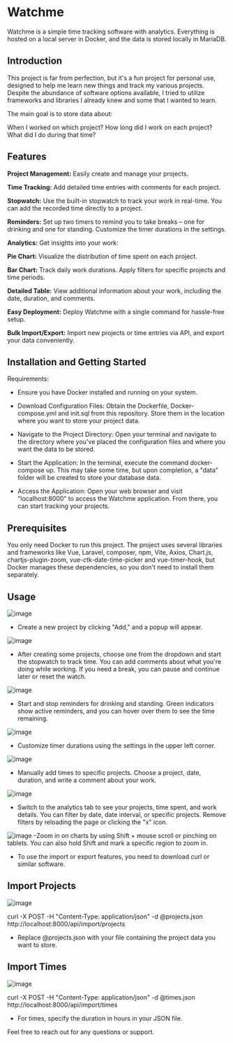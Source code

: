 <h1>Watchme</h1>
Watchme is a simple time tracking software with analytics. Everything is hosted on a local server in Docker, and the data is stored locally in MariaDB.

<h2>Introduction</h2>
This project is far from perfection, but it's a fun project for personal use, designed to help me learn new things and track my various projects. Despite the abundance of software options available, I tried to utilize frameworks and libraries I already knew and some that I wanted to learn.

The main goal is to store data about:

When I worked on which project?
How long did I work on each project?
What did I do during that time?


<h2>Features</h2>
<b>Project Management:</b> Easily create and manage your projects. <br>

<b>Time Tracking:</b> Add detailed time entries with comments for each project. <br>

<b>Stopwatch:</b> Use the built-in stopwatch to track your work in real-time. You can add the recorded time directly to a project. <br>

<b>Reminders:</b> Set up two timers to remind you to take breaks – one for drinking and one for standing. Customize the timer durations in the settings. <br>

<b>Analytics:</b> Get insights into your work: <br>

<b>Pie Chart:</b> Visualize the distribution of time spent on each project. <br>

<b>Bar Chart:</b> Track daily work durations. Apply filters for specific projects and time periods. <br>

<b>Detailed Table:</b> View additional information about your work, including the date, duration, and comments. <br>

<b>Easy Deployment:</b> Deploy Watchme with a single command for hassle-free setup. <br>

<b>Bulk Import/Export:</b> Import new projects or time entries via API, and export your data conveniently. <br>

<h2>Installation and Getting Started</h2>
Requirements:

- Ensure you have Docker installed and running on your system.

- Download Configuration Files: Obtain the Dockerfile, Docker-compose.yml and init.sql from this repository. Store them in the location where you want to store your project data.

- Navigate to the Project Directory: Open your terminal and navigate to the directory where you've placed the configuration files and where you want the data to be stored.

- Start the Application: In the terminal, execute the command docker-compose up. This may take some time, but upon completion, a "data" folder will be created to store your database data.

- Access the Application: Open your web browser and visit "localhost:8000" to access the Watchme application. From there, you can start tracking your projects.


<h2>Prerequisites</h2>
You only need Docker to run this project. The project uses several libraries and frameworks like Vue, Laravel, composer, npm, Vite, Axios, Chart.js, chartjs-plugin-zoom, vue-ctk-date-time-picker 
and vue-timer-hook, but Docker manages these dependencies, so you don't need to install them separately.

<h2>Usage</h2>

![image](https://github.com/DeadMuffin/watchme/assets/114155136/c10b4175-9773-4b07-bf85-860a52f0fa2f)

- Create a new project by clicking "Add," and a popup will appear.

![image](https://github.com/DeadMuffin/watchme/assets/114155136/aab36067-2d10-4b39-8362-4302769b24bd)

- After creating some projects, choose one from the dropdown and start the stopwatch to track time.
You can add comments about what you're doing while working. If you need a break, you can pause and continue later or reset the watch.

![image](https://github.com/DeadMuffin/watchme/assets/114155136/537d8c4f-a14e-4c0b-94f7-b16c2eaac130)

- Start and stop reminders for drinking and standing. Green indicators show active reminders, and you can hover over them to see the time remaining.

![image](https://github.com/DeadMuffin/watchme/assets/114155136/5139eca3-e5a0-49e5-af04-9ab82b656477)

- Customize timer durations using the settings in the upper left corner.

![image](https://github.com/DeadMuffin/watchme/assets/114155136/67ee91a1-e454-4c60-95e0-a6508441142c)

- Manually add times to specific projects. Choose a project, date, duration, and write a comment about your work.

![image](https://github.com/DeadMuffin/watchme/assets/114155136/56bb7680-0eab-4924-8999-98696c4460b6)

- Switch to the analytics tab to see your projects, time spent, and work details. You can filter by date, date interval, or specific projects.
Remove filters by reloading the page or clicking the "x" icon.

![image](https://github.com/DeadMuffin/watchme/assets/114155136/0eb94fef-ee4c-4616-b64d-895ae894c998)
-Zoom in on charts by using Shift + mouse scroll or pinching on tablets. You can also hold Shift and mark a specific region to zoom in.


- To use the import or export features, you need to download curl or similar software.
  
<h2> Import Projects </h2>

![image](https://github.com/DeadMuffin/watchme/assets/114155136/954bf690-e01b-47d2-b27a-a90c4858aa43)

curl -X POST -H "Content-Type: application/json" -d @projects.json http://localhost:8000/api/import/projects

- Replace @projects.json with your file containing the project data you want to store.

<h2>Import Times</h2>

![image](https://github.com/DeadMuffin/watchme/assets/114155136/060cc918-3e62-457a-ad0a-0e7f94b6515e)

curl -X POST -H "Content-Type: application/json" -d @times.json http://localhost:8000/api/import/times

- For times, specify the duration in hours in your JSON file.

Feel free to reach out for any questions or support.
